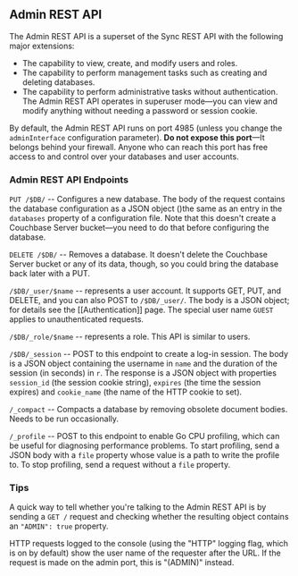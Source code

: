 ## Admin REST API

The Admin REST API is a superset of the Sync REST API with the following major extensions:

* The capability to view, create, and modify users and roles.
* The capability to perform management tasks such as creating and deleting databases.
* The capability to perform administrative tasks without authentication.  The Admin REST API operates in superuser mode—you can view and modify anything without needing a password or session cookie.

By default, the Admin REST API runs on port 4985 (unless you change the `adminInterface` configuration parameter). **Do not expose this port**—It belongs behind your firewall. Anyone who can reach this port has free access to and control over your databases and user accounts.



### Admin REST API Endpoints

`PUT /$DB/` -- Configures a new database. The body of the request contains the database configuration as a JSON object ()the same as an entry in the `databases` property of a configuration file. Note that this doesn't create a Couchbase Server bucket—you need to do that before configuring the database.

`DELETE /$DB/` -- Removes a database. It doesn't delete the Couchbase Server bucket or any of its data, though, so you could bring the database back later with a PUT.

`/$DB/_user/$name` -- represents a user account. It supports GET, PUT, and DELETE, and you can also POST to `/$DB/_user/`. The body is a JSON object; for details see the [[Authentication]] page. The special user name `GUEST` applies to unauthenticated requests.

`/$DB/_role/$name` -- represents a role. This API is similar to users.

`/$DB/_session` -- POST to this endpoint to create a log-in session. The body is a JSON object containing the username in `name` and the duration of the session (in seconds) in `r`. The response is a JSON object with properties `session_id` (the session cookie string), `expires` (the time the session expires) and `cookie_name` (the name of the HTTP cookie to set).

`/_compact` -- Compacts a database by removing obsolete document bodies. Needs to be run occasionally.

`/_profile` -- POST to this endpoint to enable Go CPU profiling, which can be useful for diagnosing performance problems. To start profiling, send a JSON body with a `file` property whose value is a path to write the profile to. To stop profiling, send a request without a `file` property.

### Tips

A quick way to tell whether you're talking to the Admin REST API is by sending a `GET /` request and checking whether the resulting object contains an `"ADMIN": true` property.

HTTP requests logged to the console (using the "HTTP" logging flag, which is on by default) show the user name of the requester after the URL. If the request is made on the admin port, this is "(ADMIN)" instead.
